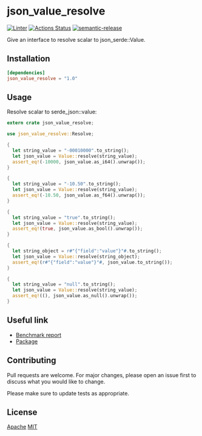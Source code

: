 # json_value_resolve

[![Linter](https://github.com/jmfiaschi/json_value_resolve/workflows/Lint/badge.svg)](https://github.com/jmfiaschi/json_value_resolve/actions/workflows/lint.yml)
[![Actions Status](https://github.com/jmfiaschi/json_value_resolve/workflows/CI/badge.svg)](https://github.com/jmfiaschi/json_value_resolve/actions/workflows/ci.yml)
[![semantic-release](https://img.shields.io/badge/%20%20%F0%9F%93%A6%F0%9F%9A%80-semantic--release-e10079.svg)](https://github.com/semantic-release/semantic-release)

Give an interface to resolve scalar to json_serde::Value.

## Installation

 ```Toml
[dependencies]
json_value_resolve = "1.0"
```

## Usage

Resolve scalar to serde_json::value:

```rust
extern crate json_value_resolve;

use json_value_resolve::Resolve;

{
  let string_value = "-00010000".to_string();
  let json_value = Value::resolve(string_value);
  assert_eq!(-10000, json_value.as_i64().unwrap());
}

{
  let string_value = "-10.50".to_string();
  let json_value = Value::resolve(string_value);
  assert_eq!(-10.50, json_value.as_f64().unwrap());
}

{
  let string_value = "true".to_string();
  let json_value = Value::resolve(string_value);
  assert_eq!(true, json_value.as_bool().unwrap());
}

{
  let string_object = r#"{"field":"value"}"#.to_string();
  let json_value = Value::resolve(string_object);
  assert_eq!(r#"{"field":"value"}"#, json_value.to_string());
}

{
  let string_value = "null".to_string();
  let json_value = Value::resolve(string_value);
  assert_eq!((), json_value.as_null().unwrap());
}
```

## Useful link

* [Benchmark report](https://jmfiaschi.github.io/json_value_resolve/bench/main/)
* [Package](https://crates.io/crates/json_value_resolve)

## Contributing

Pull requests are welcome. For major changes, please open an issue first to discuss what you would like to change.

Please make sure to update tests as appropriate.

## License

[Apache](https://choosealicense.com/licenses/apache-2.0/)
[MIT](https://choosealicense.com/licenses/mit/)
